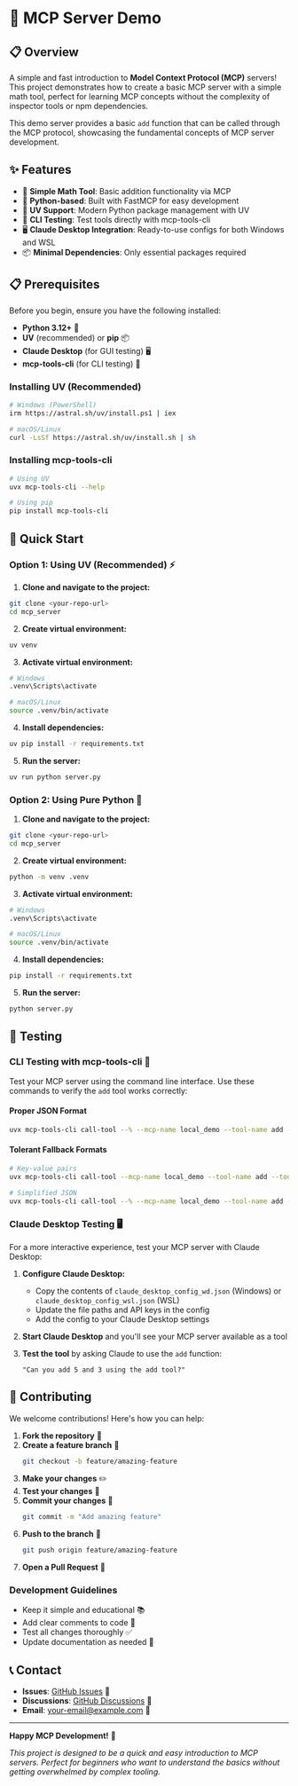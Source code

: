 # 🚀 MCP Server Demo

## 📋 Overview

A simple and fast introduction to **Model Context Protocol (MCP)** servers! This project demonstrates how to create a basic MCP server with a simple math tool, perfect for learning MCP concepts without the complexity of inspector tools or npm dependencies.

This demo server provides a basic `add` function that can be called through the MCP protocol, showcasing the fundamental concepts of MCP server development.

## ✨ Features

- 🧮 **Simple Math Tool**: Basic addition functionality via MCP
- 🐍 **Python-based**: Built with FastMCP for easy development
- 🚀 **UV Support**: Modern Python package management with UV
- 🔧 **CLI Testing**: Test tools directly with mcp-tools-cli
- 🖥️ **Claude Desktop Integration**: Ready-to-use configs for both Windows and WSL
- 📦 **Minimal Dependencies**: Only essential packages required

## 📋 Prerequisites

Before you begin, ensure you have the following installed:

- **Python 3.12+** 🐍
- **UV** (recommended) or **pip** 📦
- **Claude Desktop** (for GUI testing) 🖥️
- **mcp-tools-cli** (for CLI testing) 🔧

### Installing UV (Recommended)
```bash
# Windows (PowerShell)
irm https://astral.sh/uv/install.ps1 | iex

# macOS/Linux
curl -LsSf https://astral.sh/uv/install.sh | sh
```

### Installing mcp-tools-cli
```bash
# Using UV
uvx mcp-tools-cli --help

# Using pip
pip install mcp-tools-cli
```

## 🚀 Quick Start

### Option 1: Using UV (Recommended) ⚡

1. **Clone and navigate to the project:**
```bash
git clone <your-repo-url>
cd mcp_server
```

2. **Create virtual environment:**
```bash
uv venv
```

3. **Activate virtual environment:**
```bash
# Windows
.venv\Scripts\activate
```

```bash
# macOS/Linux
source .venv/bin/activate
```

4. **Install dependencies:**
```bash
uv pip install -r requirements.txt
```

5. **Run the server:**
```bash
uv run python server.py
```

### Option 2: Using Pure Python 🐍

1. **Clone and navigate to the project:**
```bash
git clone <your-repo-url>
cd mcp_server
```

2. **Create virtual environment:**
```bash
python -m venv .venv
```

3. **Activate virtual environment:**
```bash
# Windows
.venv\Scripts\activate
```

```bash
# macOS/Linux
source .venv/bin/activate
```

4. **Install dependencies:**
```bash
pip install -r requirements.txt
```

5. **Run the server:**
```bash
python server.py
```

## 🧪 Testing

### CLI Testing with mcp-tools-cli 🔧

Test your MCP server using the command line interface. Use these commands to verify the `add` tool works correctly:

#### Proper JSON Format
```bash
uvx mcp-tools-cli call-tool --% --mcp-name local_demo --tool-name add --tool-args {"a":1,"b":2} --config-path .\mcp_config.json
```

#### Tolerant Fallback Formats
```bash
# Key-value pairs
uvx mcp-tools-cli call-tool --mcp-name local_demo --tool-name add --tool-args a=1,b=2 --config-path .\mcp_config.json

# Simplified JSON
uvx mcp-tools-cli call-tool --% --mcp-name local_demo --tool-name add --tool-args {a:1,b:2} --config-path .\mcp_config.json
```

### Claude Desktop Testing 🖥️

For a more interactive experience, test your MCP server with Claude Desktop:

1. **Configure Claude Desktop:**
   - Copy the contents of `claude_desktop_config_wd.json` (Windows) or `claude_desktop_config_wsl.json` (WSL)
   - Update the file paths and API keys in the config
   - Add the config to your Claude Desktop settings

2. **Start Claude Desktop** and you'll see your MCP server available as a tool

3. **Test the tool** by asking Claude to use the `add` function:
   ```
   "Can you add 5 and 3 using the add tool?"
   ```

## 🤝 Contributing

We welcome contributions! Here's how you can help:

1. **Fork the repository** 🍴
2. **Create a feature branch** 🌿
   ```bash
   git checkout -b feature/amazing-feature
   ```
3. **Make your changes** ✏️
4. **Test your changes** 🧪
5. **Commit your changes** 💾
   ```bash
   git commit -m "Add amazing feature"
   ```
6. **Push to the branch** 🚀
   ```bash
   git push origin feature/amazing-feature
   ```
7. **Open a Pull Request** 📝

### Development Guidelines
- Keep it simple and educational 📚
- Add clear comments to code 💬
- Test all changes thoroughly ✅
- Update documentation as needed 📖

## 📞 Contact

- **Issues**: [GitHub Issues](https://github.com/DLesmes/mcp_server/issues) 🐛
- **Discussions**: [GitHub Discussions](https://github.com/DLesmes/mcp_server/projects?query=is%3Aopen) 💬
- **Email**: your-email@example.com 📧

---

**Happy MCP Development!** 🎉 

*This project is designed to be a quick and easy introduction to MCP servers. Perfect for beginners who want to understand the basics without getting overwhelmed by complex tooling.*
